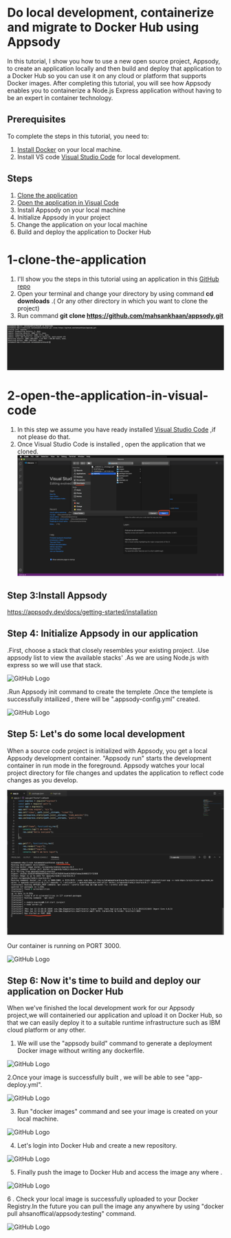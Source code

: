 # Do local development, containerize and migrate to Docker Hub using Appsody


In this tutorial, I show you how to use a new open source project, Appsody, to create an application locally and then build and deploy that application to a Docker Hub so you can use it on any cloud or platform that supports Docker images. After completing this tutorial, you will see how Appsody enables you to containerize a Node.js Express application without having to be an expert in container technology. 



## Prerequisites

To complete the steps in this tutorial, you need to:
1. [Install Docker](https://docs.docker.com/install/) on your local machine.
2. Install VS code [Visual Studio Code](https://code.visualstudio.com/) for local development.

## Steps
1.	[Clone the application](#1-clone-the-application)
2.	[Open the application in Visual Code](#2-open-the-application-in-visual-code)
3.	Install Appsody on your local machine 
4.	Initialize Appsody in your project
5.	Change the application on your local machine
6.	Build and deploy the application to Docker Hub





# 1-clone-the-application

1.	I'll show you the steps in this tutorial using an application in this  [GitHub repo](https://github.com/mahsankhaan/appsody.git)
2.	Open your terminal and change your directory by using command **cd downloads** .( Or any other directory in which you want to      clone the project)
3.	Run command **git clone https://github.com/mahsankhaan/appsody.git**   

![GitHub Logo](images/s1.png)




# 2-open-the-application-in-visual-code

1. In this step we assume you have ready installed [Visual Studio Code](https://code.visualstudio.com/) ,if not please do that.
2.	Once Visual Studio Code is installed , open the application that we cloned. 
![GitHub Logo](images/s2.png)

## Step 3:Install Appsody
https://appsody.dev/docs/getting-started/installation

## Step 4: Initialize Appsody in our application
 .First, choose a stack that closely resembles your existing project.
 .Use appsody list to view the available stacks'
 .As we are using Node.js with express so we will use that stack.
 
![GitHub Logo](images/s4.png)

 .Run Appsody init command to create the templete
 .Once the templete is successfully intailized , there will be  ".appsody-config.yml" created.


![GitHub Logo](images/s5.png)

## Step 5: Let's do some local development

When a source code project is initialized with Appsody, you get a local Appsody development container. "Appsody run" starts the development container in run mode in the foreground. Appsody watches your local project directory for file changes and updates the application to reflect code changes as you develop.

![GitHub Logo](images/s6.png)

Our container is running on PORT 3000.

![GitHub Logo](images/s7.png)


## Step 6: Now it's time to build and deploy our application on Docker Hub
When we've finished the local development work for our Appsody project,we will containeried our application and upload it on Docker Hub, so that we can easily deploy it to a suitable runtime infrastructure such as IBM cloud platform or any other.

1. We will use the "appsody build" command to generate a deployment Docker image without writing any dockerfile.

![GitHub Logo](images/s8.png)


2.Once your image is successfully built , we will be able to see "app-deploy.yml".

![GitHub Logo](images/s9.png)

3. Run "docker images" command and see your image is created on your local machine.

![GitHub Logo](images/s10.png)


4. Let's login into Docker Hub and create a new repository.

![GitHub Logo](images/s11.png)

5. Finally push the image to Docker Hub and access the image any where .

![GitHub Logo](images/s12.png)

6 . Check your local image is successfully uploaded to your Docker Registry.In the future you can pull the image any anywhere by using "docker pull ahsanoffical/appsody:testing" command.

 ![GitHub Logo](images/s13.png)


